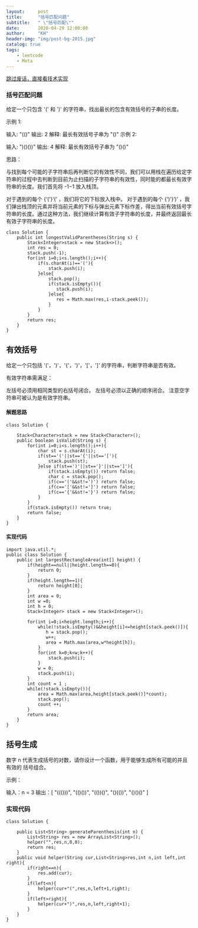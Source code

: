 ```yaml
---
layout:     post
title:      "括号匹配问题"
subtitle:   " \"括号匹配\""
date:       2020-04-29 12:00:00
author:     "KH"
header-img: "img/post-bg-2015.jpg"
catalog: true
tags:
    - leetcode
    - Meta
---
```


> 

[跳过废话，直接看技术实现 ](#build) 

### 括号匹配问题

给定一个只包含 '(' 和 ')' 的字符串，找出最长的包含有效括号的子串的长度。

示例 1:

输入: "(()"
输出: 2
解释: 最长有效括号子串为 "()"
示例 2:

输入: ")()())"
输出: 4
解释: 最长有效括号子串为 "()()"

思路：

与找到每个可能的子字符串后再判断它的有效性不同，我们可以用栈在遍历给定字符串的过程中去判断到目前为止扫描的子字符串的有效性，同时能的都最长有效字符串的长度。我们首先将 -1−1 放入栈顶。

对于遇到的每个 {‘(’}‘(’ ，我们将它的下标放入栈中。
对于遇到的每个 {‘)’}‘)’ ，我们弹出栈顶的元素并将当前元素的下标与弹出元素下标作差，得出当前有效括号字符串的长度。通过这种方法，我们继续计算有效子字符串的长度，并最终返回最长有效子字符串的长度。

```
class Solution {
    public int longestValidParentheses(String s) {
        Stack<Integer>stack = new Stack<>();
        int res = 0;
        stack.push(-1);
        for(int i=0;i<s.length();i++){
            if(s.charAt(i)=='('){
                stack.push(i);
            }else{
                stack.pop();
                if(stack.isEmpty()){
                   stack.push(i);
                }else{
                   res = Math.max(res,i-stack.peek());
                }
            }
        }
        return res;
    }
}
```

## 有效括号

给定一个只包括 '('，')'，'{'，'}'，'['，']' 的字符串，判断字符串是否有效。

有效字符串需满足：

左括号必须用相同类型的右括号闭合。
左括号必须以正确的顺序闭合。
注意空字符串可被认为是有效字符串。

#### 解题思路

```
class Solution {

    Stack<Character>stack = new Stack<Character>();
    public boolean isValid(String s) {
        for(int i=0;i<s.length();i++){
            char st = s.charAt(i);
            if(st=='('||st=='{'||st=='['){
                stack.push(st);
            }else if(st==')'||st=='}'||st==']'){
                if(stack.isEmpty()) return false;
                char c = stack.pop();
                if(c=='('&&st!=')') return false;
                if(c=='['&&st!=']') return false;
                if(c=='{'&&st!='}') return false;
            }
        }
        if(stack.isEmpty()) return true;
        return false;
    }
}
```

#### 实现代码

```
import java.util.*;
public class Solution {
    public int largestRectangleArea(int[] height) {
        if(height==null||height.length==0){
            return 0;
        }
        if(height.length==1){
            return height[0];
        }
        int area = 0;
        int w =0;
        int h = 0;
        Stack<Integer> stack = new Stack<Integer>();
        
        for(int i=0;i<height.length;i++){
            while(!stack.isEmpty()&&height[i]<=height[stack.peek()]){
               h = stack.pop();
               w++;
               area = Math.max(area,w*height[h]);
            }
            for(int k=0;k<w;k++){
                stack.push(i);
            }
            w = 0;
            stack.push(i);
        }
        int count = 1 ;
        while(!stack.isEmpty()){
            area = Math.max(area,height[stack.peek()]*count);
            stack.pop();
            count ++;
        }
        return area;
    }
}
```

## 括号生成

数字 n 代表生成括号的对数，请你设计一个函数，用于能够生成所有可能的并且 有效的 括号组合。

示例：

输入：n = 3
输出：[
       "((()))",
       "(()())",
       "(())()",
       "()(())",
       "()()()"
     ]

### 实现代码

```
class Solution {

    public List<String> generateParenthesis(int n) {
        List<String> res = new ArrayList<String>();
        helper("",res,n,0,0);
        return res;
    }
    public void helper(String cur,List<String>res,int n,int left,int right){
        if(right==n){
            res.add(cur);
        }
        if(left<n){
            helper(cur+"(",res,n,left+1,right);
        }
        if(left>right){
            helper(cur+")",res,n,left,right+1);
        }
    }
}
```




